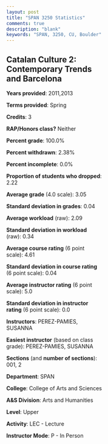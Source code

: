 ```yaml
---
layout: post
title: "SPAN 3250 Statistics"
comments: true
description: "blank"
keywords: "SPAN, 3250, CU, Boulder"
--- 
```

<head>
<script src="https://ajax.googleapis.com/ajax/libs/jquery/2.1.3/jquery.min.js"></script>
<script src="https://dl.dropboxusercontent.com/s/pc42nxpaw1ea4o9/highcharts.js?dl=0"></script>
<!-- <script src="../assets/js/highcharts.js"></script> -->
<style type="text/css">@font-face {
	font-family: "Bebas Neue";
	src: url(https://www.filehosting.org/file/details/544349/BebasNeue%20Regular.otf) format("opentype");
	}
	h1.Bebas { 
		font-family: "Bebas Neue", Verdana, Tahoma;
	}
</style>
</head>
<body>
	<div id="container" style="float: right; width: 45%; height: 88%; margin-left: 2.5%; margin-right: 2.5%;"></div>
	<script language="JavaScript">
		$(document).ready(function() {
		var chart = {type: 'column'};
		var title = {text: 'Grade Distribution'};
		var xAxis = {categories: ['A','B','C','D','F'],crosshair: true};
		var yAxis = {min: 0,title: {text: 'Percentage'}};
		var tooltip = {headerFormat: '<center><b><span style="font-size:20px">{point.key}</span></b></center>',
		               pointFormat: '<td style="padding:0"><b>{point.y:.1f}%</b></td>',
		               footerFormat: '</table>',shared: true,useHTML: true};
		var plotOptions = {column: {pointPadding: 0.0,borderWidth: 0}};  
		var credits = {enabled: false};var series= [{name: 'Percent',data: [20.45,68.18,6.82,0.0,4.55,]}];
		var json = {};
		json.chart = chart;
		json.title = title;
		json.tooltip = tooltip;
		json.xAxis = xAxis;
		json.yAxis = yAxis;  
		json.series = series;
		json.plotOptions = plotOptions;  
		json.credits = credits;
		$('#container').highcharts(json);
	});
	</script>
</body>
			   
## Catalan Culture 2: Contemporary Trends and Barcelona

**Years provided**: 2011,2013

**Terms provided**: Spring

**Credits**: 3

**RAP/Honors class?** Neither

**Percent grade**: 100.0%

**Percent withdrawn**: 2.38%

**Percent incomplete**: 0.0%

**Proportion of students who dropped**: 2.22

**Average grade** (4.0 scale): 3.05

**Standard deviation in grades**: 0.04

**Average workload** (raw): 2.09

**Standard deviation in workload** (raw): 0.34

**Average course rating** (6 point scale): 4.61

**Standard deviation in course rating** (6 point scale): 0.04

**Average instructor rating** (6 point scale): 5.0

**Standard deviation in instructor rating** (6 point scale): 0.0

**Instructors**: PEREZ-PAMIES, SUSANNA

**Easiest instructor** (based on class grade): PEREZ-PAMIES, SUSANNA

**Sections** (and **number of sections**): 001, 2

**Department**: SPAN

**College**: College of Arts and Sciences

**A&S Division**: Arts and Humanities

**Level**: Upper

**Activity**: LEC - Lecture

**Instructor Mode**: P  - In Person